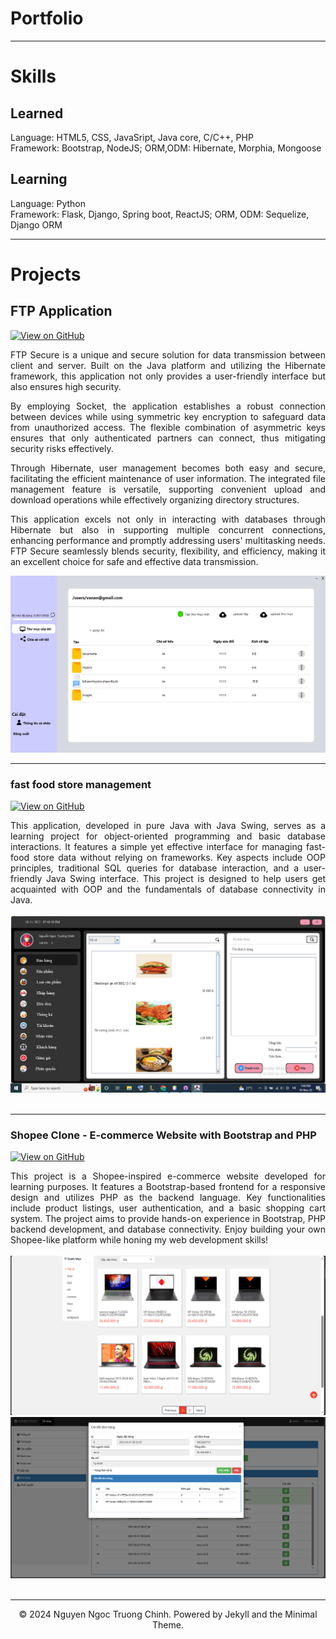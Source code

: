 # Portfolio
---
# Skills
## Learned
Language: HTML5, CSS, JavaSript, Java core, C/C++, PHP  
Framework: Bootstrap, NodeJS; ORM,ODM: Hibernate, Morphia, Mongoose
## Learning
Language: Python  
Framework: Flask, Django, Spring boot, ReactJS; ORM, ODM: Sequelize, Django ORM

---
# Projects
## FTP Application

[![View on GitHub](https://img.shields.io/badge/GitHub-View_on_GitHub-blue?logo=GitHub)](https://github.com/truongchinh1211/ftp-application)

<div style="text-align: justify">FTP Secure is a unique and secure solution for data transmission between client and server. Built on the Java platform and utilizing the Hibernate framework, this application not only provides a user-friendly interface but also ensures high security.

By employing Socket, the application establishes a robust connection between devices while using symmetric key encryption to safeguard data from unauthorized access. The flexible combination of asymmetric keys ensures that only authenticated partners can connect, thus mitigating security risks effectively.

Through Hibernate, user management becomes both easy and secure, facilitating the efficient maintenance of user information. The integrated file management feature is versatile, supporting convenient upload and download operations while effectively organizing directory structures.

This application excels not only in interacting with databases through Hibernate but also in supporting multiple concurrent connections, enhancing performance and promptly addressing users' multitasking needs. FTP Secure seamlessly blends security, flexibility, and efficiency, making it an excellent choice for safe and effective data transmission.</div>

<center><img src="images/ftp-application.png"/></center>

---
### fast food store management

[![View on GitHub](https://img.shields.io/badge/GitHub-View_on_GitHub-blue?logo=GitHub)](https://github.com/truongchinh1211/fast-food-store-management)

<div style="text-align: justify">This application, developed in pure Java with Java Swing, serves as a learning project for object-oriented programming and basic database interactions. It features a simple yet effective interface for managing fast-food store data without relying on frameworks. Key aspects include OOP principles, traditional SQL queries for database interaction, and a user-friendly Java Swing interface. This project is designed to help users get acquainted with OOP and the fundamentals of database connectivity in Java.</div>
<br>
<center><img src="images/fast-food-store-management.jpg"></center>
<br>

---
### Shopee Clone - E-commerce Website with Bootstrap and PHP

[![View on GitHub](https://img.shields.io/badge/GitHub-View_on_GitHub-blue?logo=GitHub)](https://github.com/truongchinh1211/shopee-clone)

<div style="text-align: justify">This project is a Shopee-inspired e-commerce website developed for learning purposes. It features a Bootstrap-based frontend for a responsive design and utilizes PHP as the backend language. Key functionalities include product listings, user authentication, and a basic shopping cart system. The project aims to provide hands-on experience in Bootstrap, PHP backend development, and database connectivity. Enjoy building your own Shopee-like platform while honing my web development skills!</div>
<br>
<center><img src="images/web2.png"/></center>
<center><img src="images/web2-1.png"/></center>
<br>

---
<center>© 2024 Nguyen Ngoc Truong Chinh. Powered by Jekyll and the Minimal Theme.</center>
